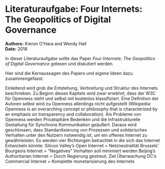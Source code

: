 # Literaturaufgabe:  Four Internets: The Geopolitics of Digital Governance

**Authors:** Kieron O’Hara and Wendy Hall<br>
**Date:** 2018

In dieser Literaturaufgabe sollte das Paper *Four Internets: The Geopolitics of Digital Governance* gelesen und diskutiert werden.

Hier sind die Kernaussagen des Papers und eigene Ideen dazu zusammengefasst. 

Einleitend wird grob die Entstehung, Verbreitung und Struktur des Internets beschrieben. 
Zu Beginn dieses Kapitels wird zwar erwähnt, dass der W3C für Openness steht und selbst mit kostenlos klassifiziert. Eine Definition der Autoren
selbst wird zu Openness allerdings nicht aufgestellt (Wikipedia:
Openness is an overarching concept or philosophy that is characterized
by an emphasis on transparency and collaboration).
Als Probleme von Openness werden Privatsphäre Bedenken und die
Infrastrukturelle Gestaltung für Synchrone Kommunikation  geäußert.
Daraus wird geschlossen, dass Standardisierung von Prozessen und
solidarisches Verhalten unter den Nutzern notwendig ist, um ein offenes
Internet zu gewährleisten.
Es werden vier Richtungen betrachtet in die sich das Internet Entwickeln
könnte:
Silicon Valley’s Open Internet = Netzneutralität
Brussels’ Bourgeois Internet = “Negatives” Verhalten soll minimiert
werden
Beijing’s Authoritarian Internet = Durch Regierung gestreut; Ziel
Überwachung
DC’s Commercial Internet = Komplette monetarisierung des Internets